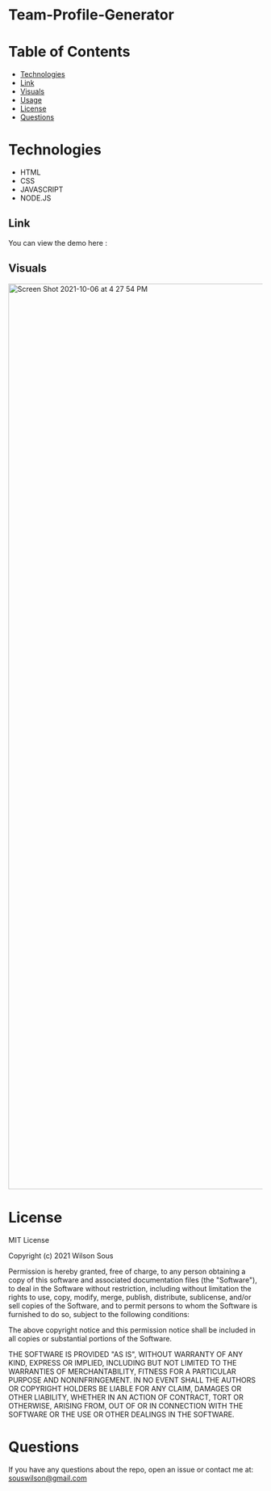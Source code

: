 # Team-Profile-Generator


  # Table of Contents 
  * [Technologies](#Technologies)
  * [Link](#Link)
  * [Visuals](#Visuals)
  * [Usage](#usage)
  * [License](#license)
  * [Questions](#questions)

# Technologies
- HTML
- CSS
- JAVASCRIPT
- NODE.JS

## Link
You can view the demo here : 

## Visuals

<img width="1792" alt="Screen Shot 2021-10-06 at 4 27 54 PM" src="https://user-images.githubusercontent.com/78562158/136278333-fae8928a-57e5-4145-98f7-8fddd8b6f2f5.png">




# License
MIT License

Copyright (c) 2021 Wilson Sous

Permission is hereby granted, free of charge, to any person obtaining a copy of this software and associated documentation files (the "Software"), to deal in the Software without restriction, including without limitation the rights to use, copy, modify, merge, publish, distribute, sublicense, and/or sell copies of the Software, and to permit persons to whom the Software is furnished to do so, subject to the following conditions:

The above copyright notice and this permission notice shall be included in all copies or substantial portions of the Software.

THE SOFTWARE IS PROVIDED "AS IS", WITHOUT WARRANTY OF ANY KIND, EXPRESS OR IMPLIED, INCLUDING BUT NOT LIMITED TO THE WARRANTIES OF MERCHANTABILITY, FITNESS FOR A PARTICULAR PURPOSE AND NONINFRINGEMENT. IN NO EVENT SHALL THE AUTHORS OR COPYRIGHT HOLDERS BE LIABLE FOR ANY CLAIM, DAMAGES OR OTHER LIABILITY, WHETHER IN AN ACTION OF CONTRACT, TORT OR OTHERWISE, ARISING FROM, OUT OF OR IN CONNECTION WITH THE SOFTWARE OR THE USE OR OTHER DEALINGS IN THE SOFTWARE.

# Questions
If you have any questions about the repo, open an issue or contact me at: souswilson@gmail.com
